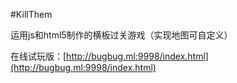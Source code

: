 #KillThem

运用js和html5制作的横板过关游戏（实现地图可自定义）


在线试玩版：[http://bugbug.ml:9998/index.html](http://bugbug.ml:9998/index.html)